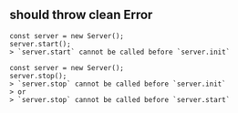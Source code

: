 

## should throw clean Error

```
const server = new Server();
server.start();
> `server.start` cannot be called before `server.init`
```

```
const server = new Server();
server.stop();
> `server.stop` cannot be called before `server.init`
> or
> `server.stop` cannot be called before `server.start`
```


